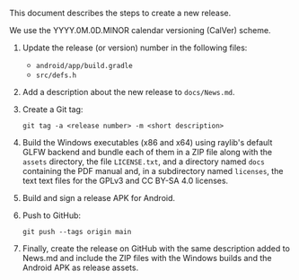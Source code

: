 This document describes the steps to create a new release.

We use the YYYY.0M.0D.MINOR calendar versioning (CalVer) scheme.

1. Update the release (or version) number in the following files:

   * ``android/app/build.gradle``
   * ``src/defs.h``

2. Add a description about the new release to ``docs/News.md``.

3. Create a Git tag:

   ``git tag -a <release number> -m <short description>``

4. Build the Windows executables (x86 and x64) using raylib's default GLFW
   backend and bundle each of them in a ZIP file along with the ``assets``
   directory, the file ``LICENSE.txt``, and a directory named ``docs``
   containing the PDF manual and, in a subdirectory named ``licenses``, the
   text text files for the GPLv3 and CC BY-SA 4.0 licenses.

5. Build and sign a release APK for Android.

6. Push to GitHub:

   ``git push --tags origin main``

7. Finally, create the release on GitHub with the same description added to
   News.md and include the ZIP files with the Windows builds and the Android
   APK as release assets.

